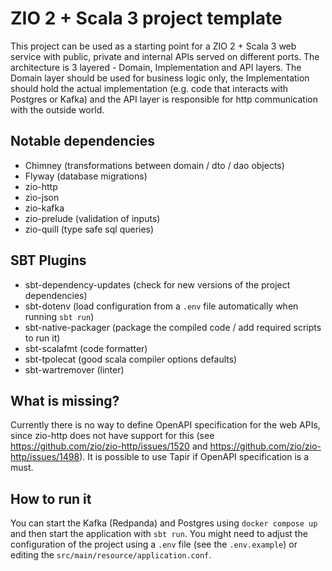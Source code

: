 # ZIO 2 + Scala 3 project template

This project can be used as a starting point for a ZIO 2 + Scala 3 web service with public, private and internal APIs served on different ports. The architecture is 3 layered - Domain, Implementation and API layers. The Domain layer should be used for business logic only, the Implementation should hold the actual implementation (e.g. code that interacts with Postgres or Kafka) and the API layer is responsible for http communication with the outside world.

## Notable dependencies

- Chimney (transformations between domain / dto / dao objects)
- Flyway (database migrations)
- zio-http
- zio-json
- zio-kafka
- zio-prelude (validation of inputs)
- zio-quill (type safe sql queries)

## SBT Plugins

- sbt-dependency-updates (check for new versions of the project dependencies)
- sbt-dotenv (load configuration from a `.env` file automatically when running `sbt run`)
- sbt-native-packager (package the compiled code / add required scripts to run it)
- sbt-scalafmt (code formatter)
- sbt-tpolecat (good scala compiler options defaults)
- sbt-wartremover (linter)

## What is missing?

Currently there is no way to define OpenAPI specification for the web APIs, since zio-http does not have support for this (see https://github.com/zio/zio-http/issues/1520 and https://github.com/zio/zio-http/issues/1498). It is possible to use Tapir if OpenAPI specification is a must.

## How to run it

You can start the Kafka (Redpanda) and Postgres using `docker compose up` and then start the application with `sbt run`. You might need to adjust the configuration of the project using a `.env` file (see the `.env.example`) or editing the `src/main/resource/application.conf`.
